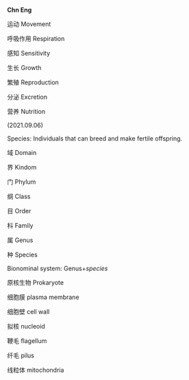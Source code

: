**Chn                                Eng**

运动								Movement

呼吸作用						Respiration

感知								Sensitivity

生长								Growth

繁殖								Reproduction

分泌								Excretion

营养								Nutrition

(2021.09.06)

Species: Individuals that can breed and make fertile offspring.

域									Domain

界									Kindom

门									Phylum

纲									Class

目									Order

科									Family

属									Genus

种									Species

Bionominal system: Genus+*species*

原核生物						Prokaryote

细胞膜							plasma membrane

细胞壁							cell wall

拟核								nucleoid

鞭毛								flagellum

纤毛								pilus

线粒体							mitochondria

